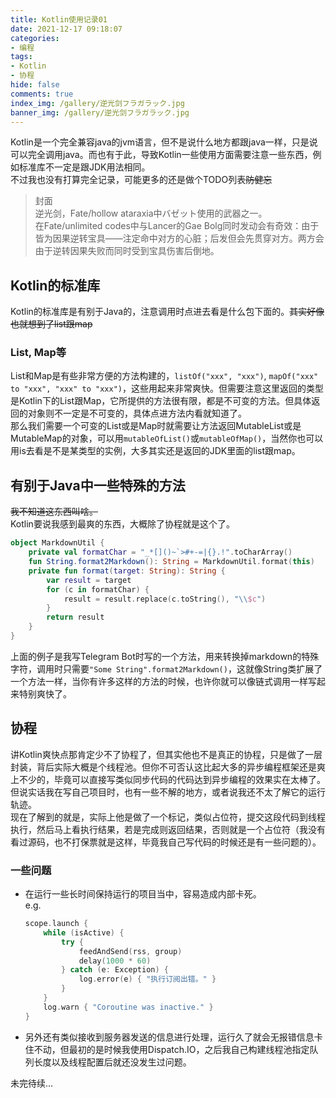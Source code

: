 ```yaml
---
title: Kotlin使用记录01
date: 2021-12-17 09:18:07
categories:
- 编程
tags:
- Kotlin
- 协程
hide: false
comments: true
index_img: /gallery/逆光剑フラガラック.jpg
banner_img: /gallery/逆光剑フラガラック.jpg
---
```

Kotlin是一个完全兼容java的jvm语言，但不是说什么地方都跟java一样，只是说可以完全调用java。而也有于此，导致Kotlin一些使用方面需要注意一些东西，例如标准库不一定是跟JDK用法相同。  
不过我也没有打算完全记录，可能更多的还是做个TODO列表~~防健忘~~
<!--more-->
> 封面  
> 逆光剑，Fate/hollow ataraxia中バゼット使用的武器之一。  
> 在Fate/unlimited codes中与Lancer的Gae Bolg同时发动会有奇效：由于皆为因果逆转宝具——注定命中对方的心脏；后发但会先贯穿对方。两方会由于逆转因果失败而同时受到宝具伤害后倒地。

## Kotlin的标准库
Kotlin的标准库是有别于Java的，注意调用时点进去看是什么包下面的。~~其实好像也就想到了list跟map~~
### List, Map等
List和Map是有些非常方便的方法构建的，`listOf("xxx", "xxx")`, `mapOf("xxx" to "xxx", "xxx" to "xxx")`，这些用起来非常爽快。但需要注意这里返回的类型是Kotlin下的List跟Map，它所提供的方法很有限，都是不可变的方法。但具体返回的对象则不一定是不可变的，具体点进方法内看就知道了。  
那么我们需要一个可变的List或是Map时就需要让方法返回MutableList或是MutableMap的对象，可以用`mutableOfList()`或`mutableOfMap()`，当然你也可以用is去看是不是某类型的实例，大多其实还是返回的JDK里面的list跟map。
## 有别于Java中一些特殊的方法
~~我不知道这东西叫啥。~~  
Kotlin要说我感到最爽的东西，大概除了协程就是这个了。
```kotlin
object MarkdownUtil {
    private val formatChar = "_*[]()~`>#+-=|{}.!".toCharArray()
    fun String.format2Markdown(): String = MarkdownUtil.format(this)
    private fun format(target: String): String {
        var result = target
        for (c in formatChar) {
            result = result.replace(c.toString(), "\\$c")
        }
        return result
    }
}
```
上面的例子是我写Telegram Bot时写的一个方法，用来转换掉markdown的特殊字符，调用时只需要`"Some String".format2Markdown()`，这就像String类扩展了一个方法一样，当你有许多这样的方法的时候，也许你就可以像链式调用一样写起来特别爽快了。
## 协程
讲Kotlin爽快点那肯定少不了协程了，但其实他也不是真正的协程，只是做了一层封装，背后实际大概是个线程池。但你不可否认这比起大多的异步编程框架还是爽上不少的，毕竟可以直接写类似同步代码的代码达到异步编程的效果实在太棒了。但说实话我在写自己项目时，也有一些不解的地方，或者说我还不太了解它的运行轨迹。  
现在了解到的就是，实际上他是做了一个标记，类似占位符，提交这段代码到线程执行，然后马上看执行结果，若是完成则返回结果，否则就是一个占位符（我没有看过源码，也不打保票就是这样，毕竟我自己写代码的时候还是有一些问题的）。

### 一些问题
- 在运行一些长时间保持运行的项目当中，容易造成内部卡死。  
    e.g.
    ```kotlin
    scope.launch {
        while (isActive) {
            try {
                feedAndSend(rss, group)
                delay(1000 * 60)
            } catch (e: Exception) {
                log.error(e) { "执行订阅出错。" }
            }
        }
        log.warn { "Coroutine was inactive." }
    }
    ```
- 另外还有类似接收到服务器发送的信息进行处理，运行久了就会无报错信息卡住不动，但最初的是时候我使用Dispatch.IO，之后我自己构建线程池指定队列长度以及线程配置后就还没发生过问题。

未完待续...